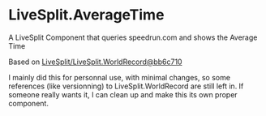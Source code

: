 # LiveSplit.AverageTime

A LiveSplit Component that queries speedrun.com and shows the Average Time

Based on [LiveSplit/LiveSplit.WorldRecord@bb6c710](https://github.com/LiveSplit/LiveSplit.WorldRecord/commit/bb6c710c3e32e79c3f06c593dd211e82e6727483)

I mainly did this for personnal use, with minimal changes, so some references (like versionning) to LiveSplit.WorldRecord are still left in. If someone really wants it, I can clean up and make this its own proper component.
